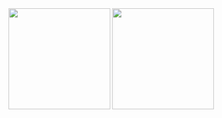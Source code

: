 <picture>
	<source media="(prefers-color-scheme: dark)" srcset="https://github-profile-summary-cards.vercel.app/api/cards/stats?username=pasabanov&theme=github_dark">
	<source media="(prefers-color-scheme: light)" srcset="https://github-profile-summary-cards.vercel.app/api/cards/stats?username=pasabanov&theme=github">
	<img height="200em">
</picture>

<picture>
	<source media="(prefers-color-scheme: dark)" srcset="https://github-readme-stats.vercel.app/api/top-langs/?username=pasabanov&layout=compact&theme=github_dark&border_color=2e343b&title_color=0366d6&langs_count=8">
	<source media="(prefers-color-scheme: light)" srcset="https://github-readme-stats.vercel.app/api/top-langs/?username=pasabanov&layout=compact&theme=github&border_color=e4e2e2&title_color=0366d6&langs_count=8">
	<img height="200em">
</picture>